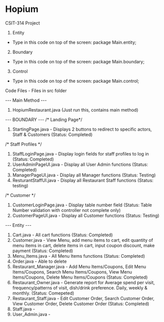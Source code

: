 # Hopium
CSIT-314 Project

1. Entity
- Type in this code on top of the screen: package Main.entity;

2. Boundary
- Type in this code on top of the screen: package Main.boundary;

3. Control
- Type in this code on top of the screen: package Main.control;



Code Files - Files in src folder

--- Main Method ---
1. HopiumRestaurant.java (Just run this, contains main method) 

--- BOUNDARY ---
/* Landing Page*/
1. StartingPage.java - Displays 2 buttons to redirect to specific actors, Staff & Customers (Status: Completed)

/* Staff Profiles */
1. StaffLoginPage.java - Display login fields for staff profiles to log in (Status: Completed)
2. UserAdminPageUI.java - Display all User Admin functions (Status: Completed)
3. ManagerPageUI.java - Display all Manager functions (Status: Testing)
4. ResturantStaffUI.java - Display all Restaurant Staff functions (Status: testing)

/* Customer */
1. CustomerLoginPage.java - Display table number field (Status: Table Number validation with controller not complete only)
2. CustomerPageUI.java - Display all Customer functions (Status: Testing)


--- Entity ---
1. Cart.java - All cart functions (Status: Completed)
2. Customer.java - View Menu, add menu items to cart, edit quantity of menu items in cart, delete items in cart, input coupon discount, make payment (Status: Completed)
3. Menu_Items.java - All Menu Items functions (Status: Completed)
4. Order.java - Able to delete 
5. Restaurant_Manager.java - Add Menu Items/Coupons, Edit Menu Items/Coupons, Search Menu Items/Coupons, View Menu Items/Coupons, Delete Menu Items/Coupons (Status: Completed) 
6. Restaurant_Owner.java - Generate report for Average spend per visit, frequency/patterns of visit, dish/drink preference. Daily, weekly & monthly. (Status: Comepeted)
7. Restaurant_Staff.java - Edit Customer Order, Search Customer Order, View Customer Order, Delete Customer Order (Status: Completed)
8. Staff.java -
9. User_Admin.java - 
